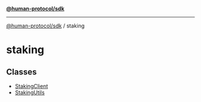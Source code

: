 [**@human-protocol/sdk**](../README.md)

***

[@human-protocol/sdk](../modules.md) / staking

# staking

## Classes

- [StakingClient](classes/StakingClient.md)
- [StakingUtils](classes/StakingUtils.md)
